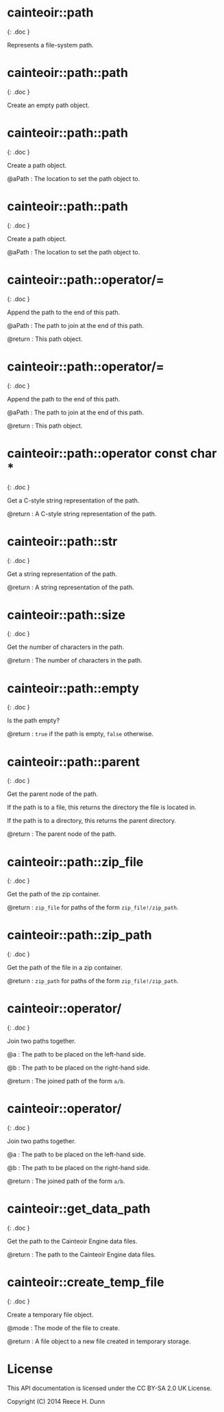 # cainteoir::path
{: .doc }

Represents a file-system path.

# cainteoir::path::path
{: .doc }

Create an empty path object.

# cainteoir::path::path
{: .doc }

Create a path object.

@aPath
: The location to set the path object to.

# cainteoir::path::path
{: .doc }

Create a path object.

@aPath
: The location to set the path object to.

# cainteoir::path::operator/=
{: .doc }

Append the path to the end of this path.

@aPath
: The path to join at the end of this path.

@return
: This path object.

# cainteoir::path::operator/=
{: .doc }

Append the path to the end of this path.

@aPath
: The path to join at the end of this path.

@return
: This path object.

# cainteoir::path::operator const char *
{: .doc }

Get a C-style string representation of the path.

@return
: A C-style string representation of the path.

# cainteoir::path::str
{: .doc }

Get a string representation of the path.

@return
: A string representation of the path.

# cainteoir::path::size
{: .doc }

Get the number of characters in the path.

@return
: The number of characters in the path.

# cainteoir::path::empty
{: .doc }

Is the path empty?

@return
: `true` if the path is empty, `false` otherwise.

# cainteoir::path::parent
{: .doc }

Get the parent node of the path.

If the path is to a file, this returns the directory the file is located in.

If the path is to a directory, this returns the parent directory.

@return
: The parent node of the path.

# cainteoir::path::zip_file
{: .doc }

Get the path of the zip container.

@return
: `zip_file` for paths of the form `zip_file!/zip_path`.

# cainteoir::path::zip_path
{: .doc }

Get the path of the file in a zip container.

@return
: `zip_path` for paths of the form `zip_file!/zip_path`.

# cainteoir::operator/
{: .doc }

Join two paths together.

@a
: The path to be placed on the left-hand side.

@b
: The path to be placed on the right-hand side.

@return
: The joined path of the form `a/b`.

# cainteoir::operator/
{: .doc }

Join two paths together.

@a
: The path to be placed on the left-hand side.

@b
: The path to be placed on the right-hand side.

@return
: The joined path of the form `a/b`.

# cainteoir::get_data_path
{: .doc }

Get the path to the Cainteoir Engine data files.

@return
: The path to the Cainteoir Engine data files.

# cainteoir::create_temp_file
{: .doc }

Create a temporary file object.

@mode
: The mode of the file to create.

@return
: A file object to a new file created in temporary storage.

# License

This API documentation is licensed under the CC BY-SA 2.0 UK License.

Copyright (C) 2014 Reece H. Dunn

